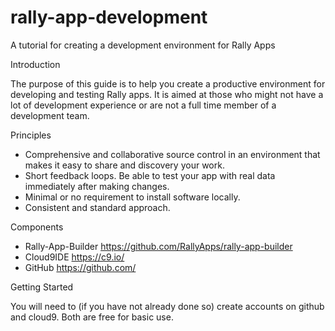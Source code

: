 rally-app-development
=====================

A tutorial for creating a development environment for Rally Apps

Introduction

The purpose of this guide is to help you create a productive environment for developing and testing Rally apps. It is aimed at those who might not have a lot of development experience or are not a full time member of a development team.

Principles

- Comprehensive and collaborative source control in an environment that makes it easy to share and discovery your work.
- Short feedback loops. Be able to test your app with real data immediately after making changes.
- Minimal or no requirement to install software locally.
- Consistent and standard approach.

Components

- Rally-App-Builder https://github.com/RallyApps/rally-app-builder
- Cloud9IDE https://c9.io/
- GitHub https://github.com/

Getting Started

You will need to (if you have not already done so) create accounts on github and cloud9. Both are free for basic use. 



